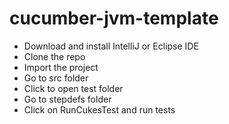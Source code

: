 # cucumber-jvm-template

- Download and install IntelliJ or Eclipse IDE
- Clone the repo
- Import the project
- Go to src folder
- Click to open test folder
- Go to stepdefs folder
- Click on RunCukesTest and run tests





